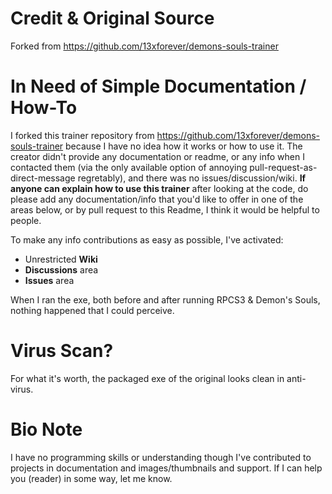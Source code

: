 # Credit & Original Source

Forked from https://github.com/13xforever/demons-souls-trainer

# In Need of Simple Documentation / How-To
I forked this trainer repository from https://github.com/13xforever/demons-souls-trainer because I have no idea how it works or how to use it.  The creator didn't provide any documentation or readme, or any info when I contacted them (via the only available option of annoying pull-request-as-direct-message regretably), and there was no issues/discussion/wiki.  **If anyone can explain how to use this trainer** after looking at the code, do please add any documentation/info that you'd like to offer in one of the areas below, or by pull request to this Readme, I think it would be helpful to people.

To make any info contributions as easy as possible, I've activated:
- Unrestricted **Wiki**
- **Discussions** area
- **Issues** area

When I ran the exe, both before and after running RPCS3 & Demon's Souls, nothing happened that I could perceive.

# Virus Scan?
For what it's worth, the packaged exe of the original looks clean in anti-virus.

# Bio Note
I have no programming skills or understanding though I've contributed to projects in documentation and images/thumbnails and support.  If I can help you (reader) in some way, let me know.
